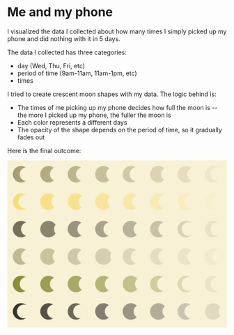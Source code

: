 # Me and my phone
I visualized the data I collected about how many times I simply picked up my phone and did nothing with it in 5 days.

The data I collected has three categories:
- day (Wed, Thu, Fri, etc)
- period of time (9am-11am, 11am-1pm, etc)
- times

I tried to create crescent moon shapes with my data. The logic behind is:
- The times of me picking up my phone decides how full the moon is -- the more I picked up my phone, the fuller the moon is
- Each color represents a different days
- The opacity of the shape depends on the period of time, so it gradually fades out

Here is the final outcome:

![alt text](https://github.com/Roemm/my-cdv-fall19/blob/master/my-work/week4/group-data/screenshot.png)
